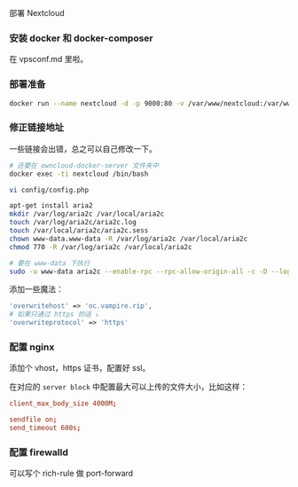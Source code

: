 部署 Nextcloud

### 安装 docker 和 docker-composer

在 vpsconf.md 里啦。

### 部署准备

```bash
docker run --name nextcloud -d -p 9000:80 -v /var/www/nextcloud:/var/www/html nextcloud
```

### 修正链接地址

一些链接会出错，总之可以自己修改一下。

```bash
# 还要在 owncloud-docker-server 文件夹中
docker exec -ti nextcloud /bin/bash

vi config/config.php

apt-get install aria2
mkdir /var/log/aria2c /var/local/aria2c
touch /var/log/aria2c/aria2c.log
touch /var/local/aria2c/aria2c.sess
chown www-data.www-data -R /var/log/aria2c /var/local/aria2c
chmod 770 -R /var/log/aria2c /var/local/aria2c

# 要在 www-data 下执行
sudo -u www-data aria2c --enable-rpc --rpc-allow-origin-all -c -D --log=/var/log/aria2c/aria2c.log --check-certificate=false --save-session=/var/local/aria2c/aria2c.sess --save-session-interval=2 --continue=true --input-file=/var/local/aria2c/aria2c.sess --rpc-save-upload-metadata=true --force-save=true --log-level=warn
```

添加一些魔法：

```php
'overwritehost' => 'oc.vampire.rip',
# 如果只通过 https 的话 ↓
'overwriteprotocol' => 'https'
```

### 配置 nginx

添加个 vhost，https 证书，配置好 ssl。

在对应的 `server block` 中配置最大可以上传的文件大小，比如这样：

```conf
client_max_body_size 4000M;

sendfile on;
send_timeout 600s;
```

### 配置 firewalld

可以写个 rich-rule 做 port-forward
